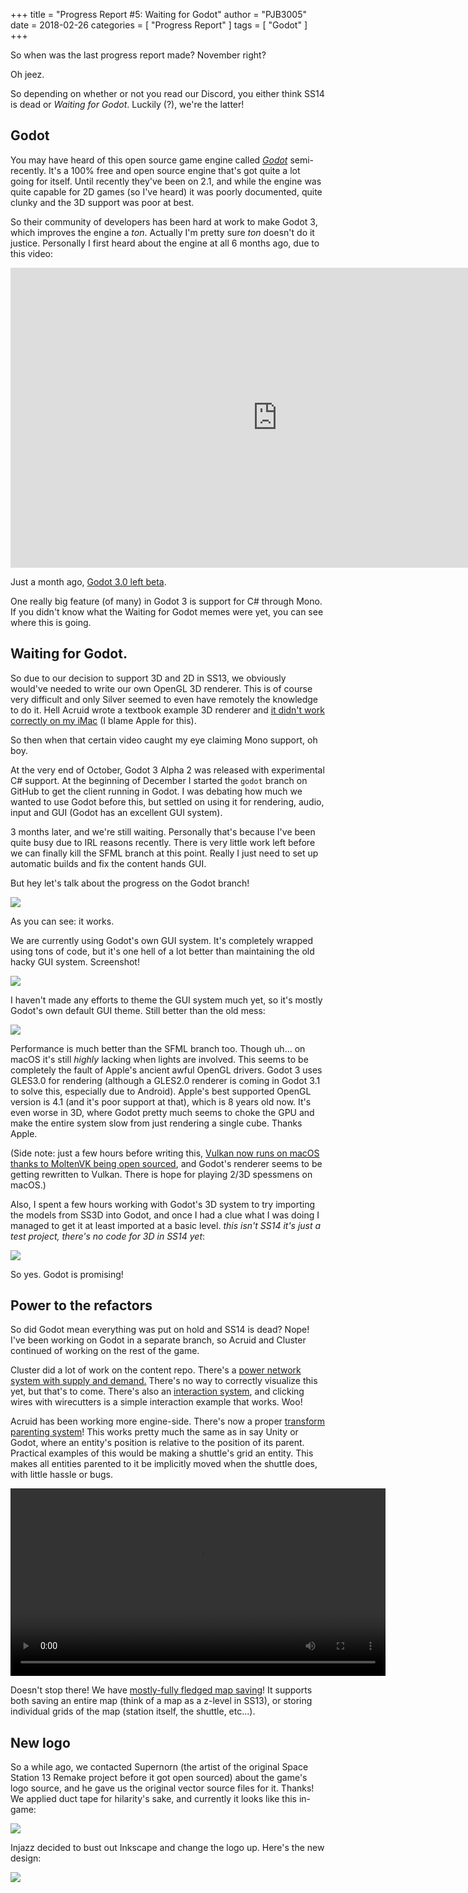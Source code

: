 +++
title = "Progress Report #5: Waiting for Godot"
author = "PJB3005"
date = 2018-02-26
categories = [
	"Progress Report"
]
tags = [
	"Godot"
]
+++

So when was the last progress report made? November right?

Oh jeez.

<!--more-->

So depending on whether or not you read our Discord, you either think SS14 is dead or *Waiting for Godot*. Luckily (?), we're the latter!

## Godot

You may have heard of this open source game engine called [*Godot*](https://godotengine.org/) semi-recently. It's a 100% free and open source engine that's got quite a lot going for itself. Until recently they've been on 2.1, and while the engine was quite capable for 2D games (so I've heard) it was poorly documented, quite clunky and the 3D support was poor at best.

So their community of developers has been hard at work to make Godot 3, which improves the engine a _ton_. Actually I'm pretty sure _ton_ doesn't do it justice. Personally I first heard about the engine at all 6 months ago, due to this video:

<iframe width="854" height="480" src="https://www.youtube.com/embed/XptlVErsL-o" frameborder="0" allow="autoplay; encrypted-media" allowfullscreen></iframe>

Just a month ago, [Godot 3.0 left beta](https://godotengine.org/article/godot-3-0-released).

One really big feature (of many) in Godot 3 is support for C# through Mono. If you didn't know what the Waiting for Godot memes were yet, you can see where this is going.

## Waiting for Godot.

So due to our decision to support 3D and 2D in SS13, we obviously would've needed to write our own OpenGL 3D renderer. This is of course very difficult and only Silver seemed to even have remotely the knowledge to do it. Hell Acruid wrote a textbook example 3D renderer and [it didn't work correctly on my iMac](/images/post/18_02_26-mike-macos.png) (I blame Apple for this).

So then when that certain video caught my eye claiming Mono support, oh boy.

At the very end of October, Godot 3 Alpha 2 was released with experimental C# support. At the beginning of December I started the `godot` branch on GitHub to get the client running in Godot. I was debating how much we wanted to use Godot before this, but settled on using it for rendering, audio, input and GUI (Godot has an excellent GUI system).

3 months later, and we're still waiting. Personally that's because I've been quite busy due to IRL reasons recently. There is very little work left before we can finally kill the SFML branch at this point. Really I just need to set up automatic builds and fix the content hands GUI.

But hey let's talk about the progress on the Godot branch!

![](/images/post/18_02_26-godot_screenshot_1.png)

As you can see: it works.

We are currently using Godot's own GUI system. It's completely wrapped using tons of code, but it's one hell of a lot better than maintaining the old hacky GUI system. Screenshot!

![](/images/post/18_02_26-godot_screenshot_2.png)

I haven't made any efforts to theme the GUI system much yet, so it's mostly Godot's own default GUI theme. Still better than the old mess:

![](/images/post/18_02_26-not-godot-screenshot.png)

Performance is much better than the SFML branch too. Though uh... on macOS it's still _highly_ lacking when lights are involved. This seems to be completely the fault of Apple's ancient awful OpenGL drivers. Godot 3 uses GLES3.0 for rendering (although a GLES2.0 renderer is coming in Godot 3.1 to solve this, especially due to Android). Apple's best supported OpenGL version is 4.1 (and it's poor support at that), which is 8 years old now. It's even worse in 3D, where Godot pretty much seems to choke the GPU and make the entire system slow from just rendering a single cube. Thanks Apple.

(Side note: just a few hours before writing this, [Vulkan now runs on macOS thanks to MoltenVK being open sourced](https://www.khronos.org/news/press/vulkan-applications-enabled-on-apple-platforms), and Godot's renderer seems to be getting rewritten to Vulkan. There is hope for playing 2/3D spessmens on macOS.)

Also, I spent a few hours working with Godot's 3D system to try importing the models from SS3D into Godot, and once I had a clue what I was doing I managed to get it at least imported at a basic level. _this isn't SS14 it's just a test project, there's no code for 3D in SS14 yet_:

![](/images/post/18_02_26-godot_screenshot_3.png)

So yes. Godot is promising!

## Power to the refactors

So did Godot mean everything was put on hold and SS14 is dead? Nope! I've been working on Godot in a separate branch, so Acruid and Cluster continued of working on the rest of the game.

Cluster did a lot of work on the content repo. There's a [power network system with supply and demand.](https://github.com/space-wizards/space-station-14-content/pull/25) There's no way to correctly visualize this yet, but that's to come. There's also an [interaction system](https://github.com/space-wizards/space-station-14-content/pull/26), and clicking wires with wirecutters is a simple interaction example that works. Woo!

Acruid has been working more engine-side. There's now a proper [transform parenting system](https://github.com/space-wizards/space-station-14/pull/522)! This works pretty much the same as in say Unity or Godot, where an entity's position is relative to the position of its parent. Practical examples of this would be making a shuttle's grid an entity. This makes all entities parented to it be implicitly moved when the shuttle does, with little hassle or bugs.

<center><video src="/video/18_02_28-spinner.mp4" controls height=300></center>

Doesn't stop there! We have [mostly-fully fledged map saving](https://github.com/space-wizards/space-station-14/pull/523)! It supports both saving an entire map (think of a map as a z-level in SS13), or storing individual grids of the map (station itself, the shuttle, etc...).

## New logo

So a while ago, we contacted Supernorn (the artist of the original Space Station 13 Remake project before it got open sourced) about the game's logo source, and he gave us the original vector source files for it. Thanks! We applied duct tape for hilarity's sake, and currently it looks like this in-game:

![](/images/old_logo.png)

Injazz decided to bust out Inkscape and change the logo up. Here's the new design:

![](/images/logo.svg)
